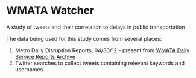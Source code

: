 # WMATA Watcher
A study of tweets and their correlation to delays in public transportation

The data being used for this study comes from several places:
<ol>
<li>Metro Daily Disruption Reports, 04/30/12 - present from <a href="http://www.wmata.com/rail/service_reports/viewReportArchive.cfm">WMATA Daily Service Reports Archive</a></li>
<li>Twitter searches to collect tweets containing relevant keywords and usernames.
</ol>
